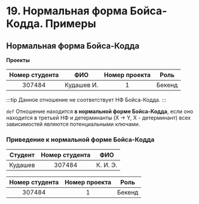 # 19. Нормальная форма Бойса-Кодда. Примеры

## Нормальная форма Бойса-Кодда

**Проекты**

|  Номер студента  |     ФИО    |  Номер проекта  |  Роль  |
| :--------------: | :--------: | :-------------: | :----: |
|       307484     | Кудашев И. |         1       | Бекенд |

:::tip
Данное отношение не соответствует НФ Бойса-Кодда.
:::

`def` Отношение находится **в нормальной форме Бойса-Кодда**, если оно находится в третьей НФ и детерминанты (X -> Y, X - детерминант) всех зависимостей являются потенциальными ключами.

### Приведение к нормальной форме Бойса-Кодда

| Студент | Номер студента |    ФИО    |
| :-----: | :------------: | :-------: |
| Кудашев |      307484    |  К. И. Э. |

|  Номер студента  |  Номер проекта  |  Роль  |
| :--------------: | :-------------: | :----: |
|       307484     |         1       | Бекенд |

